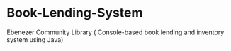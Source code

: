 # Book-Lending-System
 Ebenezer Community Library ( Console-based book lending and inventory system using Java)
